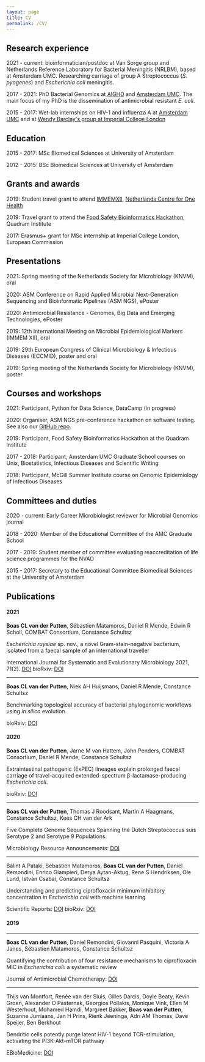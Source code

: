 ```yaml
---
layout: page
title: CV
permalink: /CV/
---
```


## Research experience

2021 - current: bioinformatician/postdoc at Van Sorge group and Netherlands Reference Laboratory for Bacterial Meningitis (NRLBM), based at Amsterdam UMC. Researching carriage of group A Streptococcus (*S. pyogenes*) and *Escherichia coli* meningitis.

2017 - 2021: PhD Bacterial Genomics at [AIGHD](https://www.aighd.org/) and [Amsterdam UMC](https://www.amsterdamumc.nl/). The main focus of my PhD is the dissemination of antimicrobial resistant *E. coli*.

2015 - 2017: Wet-lab internships on HIV-1 and influenza A at [Amsterdam UMC](https://www.amsterdamumc.nl/) and at [Wendy Barclay's group at Imperial College London](https://www.imperial.ac.uk/barclay-lab)

## Education

2015 - 2017: MSc Biomedical Sciences at University of Amsterdam

2012 - 2015: BSc Biomedical Sciences at University of Amsterdam

## Grants and awards

2019: Student travel grant to attend [IMMEMXII](https://www.escmid.org/research_projects/escmid_conferences/past_escmid_conferences/immemxii/), [Netherlands Centre for One Health](https://ncoh.nl/)

2019: Travel grant to attend the [Food Safety Bioinformatics Hackathon](https://quadram.ac.uk/hackathon0619/), Quadram Institute

2017: Erasmus+ grant for MSc internship at Imperial College London, European Commission

## Presentations

2021: Spring meeting of the Netherlands Society for Microbiology (KNVM), oral

2020: ASM Conference on Rapid Applied Microbial Next-Generation Sequencing and Bioinformatic Pipelines (ASM NGS), ePoster

2020: Antimicrobial Resistance - Genomes, Big Data and Emerging Technologies, ePoster

2019: 12th International Meeting on Microbial Epidemiological Markers (IMMEM XII), oral

2019: 29th European Congress of Clinical Microbiology & Infectious Diseases (ECCMID), poster and oral

2019: Spring meeting of the Netherlands Society for Microbiology (KNVM), poster

## Courses and workshops

2021: Participant, Python for Data Science, DataCamp (in progress)

2020: Organiser, ASM NGS pre-conference hackathon on software testing. See also our [GitHub repo](https://github.com/microbinfie-hackathon2020/CSIS).

2019: Participant, Food Safety Bioinformatics Hackathon at the Quadram Institute

2017 - 2018: Participant, Amsterdam UMC Graduate School courses on Unix, Biostatistics, Infectious Diseases and Scientific Writing

2018: Participant, McGill Summer Institute course on Genomic Epidemiology of Infectious Diseases

## Committees and duties

2020 - current: Early Career Microbiologist reviewer for Microbial Genomics journal

2018 - 2020: Member of the Educational Committee of the AMC Graduate School

2017 - 2019: Student member of committee evaluating reaccreditation of life science programmes for the NVAO

2015 - 2017: Secretary to the Educational Committee Biomedical Sciences at the University of Amsterdam

## Publications

#### 2021

**Boas CL van der Putten**, Sébastien Matamoros, Daniel R Mende, Edwin R Scholl, COMBAT Consortium, Constance Schultsz

*Escherichia ruysiae* sp. nov., a novel Gram-stain-negative bacterium, isolated from a faecal sample of an international traveller

International Journal for Systematic and Evolutionary Microbiology 2021, 71(2). [DOI](https://doi.org/10.1099/ijsem.0.004609)
bioRxiv: [DOI](https://doi.org/10.1101/781724)

---

**Boas CL van der Putten**, Niek AH Huijsmans, Daniel R Mende, Constance Schultsz

Benchmarking topological accuracy of bacterial phylogenomic workflows using *in silico* evolution.

bioRxiv: [DOI](https://doi.org/10.1101/2021.08.03.454900)

#### 2020

**Boas CL van der Putten**, Jarne M van Hattem, John Penders, COMBAT Consortium, Daniel R Mende, Constance Schultsz

Extraintestinal pathogenic (ExPEC) lineages explain prolonged faecal carriage of travel-acquired extended-spectrum β-lactamase-producing *Escherichia coli*.

bioRxiv: [DOI](https://doi.org/10.1101/2020.09.23.309856)

---

**Boas CL van der Putten**, Thomas J Roodsant, Martin A Haagmans, Constance Schultsz, Kees CH van der Ark

Five Complete Genome Sequences Spanning the Dutch Streptococcus suis Serotype 2 and Serotype 9 Populations.

Microbiology Resource Announcements: [DOI](https://doi.org/10.1128/MRA.01439-19)

---

Bálint A Pataki, Sébastien Matamoros, **Boas CL van der Putten**, Daniel Remondini, Enrico Giampieri, Derya Aytan-Aktug, Rene S Hendriksen, Ole Lund, Istvan Csabai, Constance Schultsz

Understanding and predicting ciprofloxacin minimum inhibitory concentration in *Escherichia coli* with machine learning

Scientific Reports: [DOI](http://dx.doi.org/10.1038/s41598-020-71693-5)
bioRxiv: [DOI](https://doi.org/10.1101/806760)

#### 2019

---

**Boas CL van der Putten**, Daniel Remondini, Giovanni Pasquini, Victoria A Janes, Sébastien Matamoros, Constance Schultsz

Quantifying the contribution of four resistance mechanisms to ciprofloxacin MIC in *Escherichia coli*: a systematic review

Journal of Antimicrobial Chemotherapy: [DOI](https://doi.org/10.1093/jac/dky417)

---

Thijs van Montfort, Renée van der Sluis, Gilles Darcis, Doyle Beaty, Kevin Groen, Alexander O Pasternak, Georgios Pollakis, Monique Vink, Ellen M Westerhout, Mohamed Hamdi, Margreet Bakker, **Boas van der Putten**, Suzanne Jurriaans, Jan H Prins, Rienk Jeeninga, Adri AM Thomas, Dave Speijer, Ben Berkhout

Dendritic cells potently purge latent HIV-1 beyond TCR-stimulation, activating the PI3K-Akt-mTOR pathway

EBioMedicine: [DOI](https://doi.org/10.1016/j.ebiom.2019.02.014)
